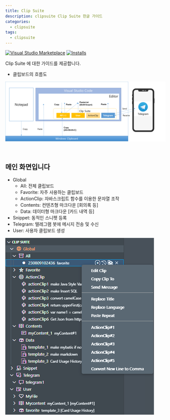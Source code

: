 ```yaml
---
title: Clip Suite
description: clipsuite Clip Suite 한글 가이드
categories:
  - clipsuite
tags:
  - clipsuite
---
```


[![Visual Studio Marketplace](https://img.shields.io/visual-studio-marketplace/v/utocode.clipsuite?style=for-the-badge&label=VS%20Marketplace&logo=visual-studio-code)](https://marketplace.visualstudio.com/items?itemName=utocode.clipsuite)
[![Installs](https://img.shields.io/visual-studio-marketplace/i/utocode.clipsuite?style=for-the-badge)](https://marketplace.visualstudio.com/items?itemName=utocode.clipsuite)

Clip Suite 에 대한 가이드를 제공합니다. <br />

* 클립보드의 흐름도

![basic](/images/clipsuite/basic.png)

<br />

## 메인 화면입니다

* Global
  * All: 전체 클립보드
  * Favorite: 자주 사용하는 클립보드
  * ActionClip: 자바스크립트 함수를 이용한 문자열 조작
  * Contents: 컨텐츠형 마크다운 [회의록 등]
  * Data: 데이터형 마크다운 [카드 내역 등]
* Snippet: 동적인 스니펫 등록
* Telegram: 텔레그램 봇에 메시지 전송 및 수신
* User: 사용자 클립보드 생성

![MainLayout](/images/clipsuite/clipsuite-main.png)
